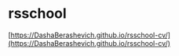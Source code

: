 # rsschool
[https://DashaBerashevich.github.io/rsschool-cv/](https://DashaBerashevich.github.io/rsschool-cv/)

